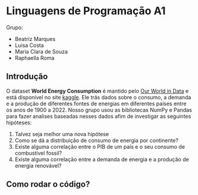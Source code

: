 # Linguagens de Programação A1

Grupo:
- Beatriz Marques
- Luisa Costa
- Maria Clara de Souza
- Raphaella Roma

## Introdução
O dataset **World Energy Consumption** é mantido pelo [Our World in Data](https://ourworldindata.org/) e está disponível no site [kaggle](https://www.kaggle.com/datasets/pralabhpoudel/world-energy-consumption). Ele trás dados sobre o consumo, a demanda e a produção de diferentes fontes de energias em diferentes países entre os anos de 1900 a 2022. 
Nosso grupo usou as bibliotecas NumPy e Pandas para fazer analises baseadas nesses dados afim de investigar as seguintes hipóteses:

1. Talvez seja melhor uma nova hipótese 
2. Como se dá a distribuição de consumo de energia por continente?
3. Existe alguma correlação entre o PIB de um país e o seu consumo de combustível fossil?
4. Existe alguma correlação entre a demanda de energia e a produção de energia renovável?

## Como rodar o código? 

